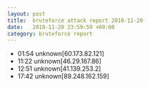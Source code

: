 ```yaml
---
layout: post
title:  bruteforce attack report 2018-11-20
date:   2018-11-20 23:59:59 +09:00
category: bruteforce report
---
```


* 01:54 unknown[60.173.82.121]
* 11:22 unknown[46.29.167.86]
* 12:51 unknown[41.139.253.2]
* 17:42 unknown[89.248.162.159]
